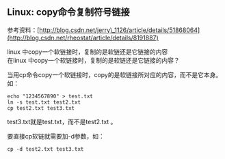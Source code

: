 ## Linux: copy命令复制符号链接

参考资料：[http://blog.csdn.net/jerry\_1126/article/details/51868064](http://blog.csdn.net/rheostat/article/details/8191887)

linux 中copy一个软链接时，复制的是软链还是它链接的内容  
在linux 中copy一个软链接时，复制的是软链还是它链接的内容？

当用cp命令copy一个软链接时，copy的是软链接所对应的内容，而不是它本身。如：

```shell
echo "1234567890" > test.txt
ln -s test.txt test2.txt
cp test2.txt test3.txt
```

test3.txt就是test.txt，而不是test2.txt 。

要直接cp软链就需要加-d参数，如：

```shell
cp -d test2.txt test3.txt
```



